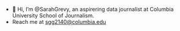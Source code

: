 - 👋 Hi, I’m @SarahGrevy, an aspirering data journalist at Columbia University School of Journalism.
- Reach me at sgg2140@columbia.edu
